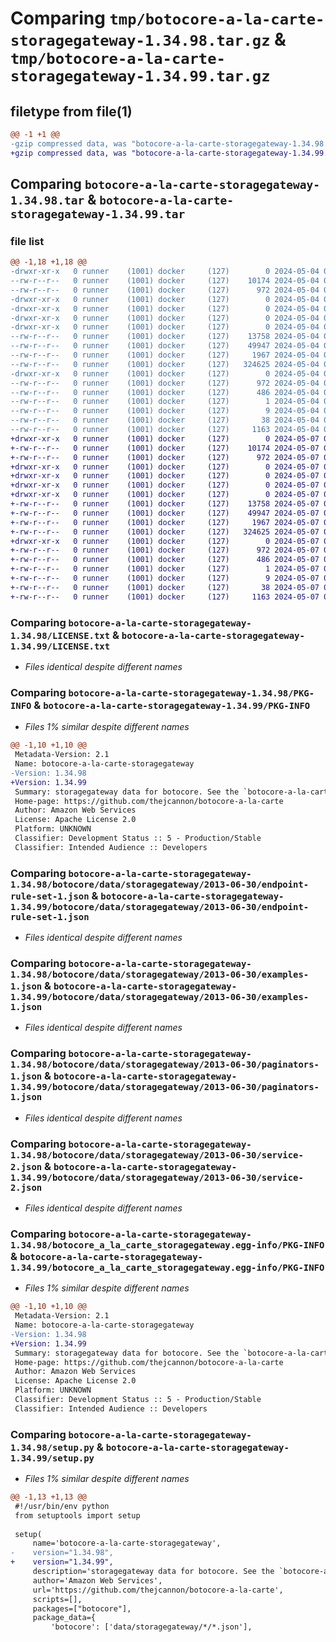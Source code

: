 # Comparing `tmp/botocore-a-la-carte-storagegateway-1.34.98.tar.gz` & `tmp/botocore-a-la-carte-storagegateway-1.34.99.tar.gz`

## filetype from file(1)

```diff
@@ -1 +1 @@
-gzip compressed data, was "botocore-a-la-carte-storagegateway-1.34.98.tar", last modified: Sat May  4 01:01:44 2024, max compression
+gzip compressed data, was "botocore-a-la-carte-storagegateway-1.34.99.tar", last modified: Tue May  7 01:02:46 2024, max compression
```

## Comparing `botocore-a-la-carte-storagegateway-1.34.98.tar` & `botocore-a-la-carte-storagegateway-1.34.99.tar`

### file list

```diff
@@ -1,18 +1,18 @@
-drwxr-xr-x   0 runner    (1001) docker     (127)        0 2024-05-04 01:01:44.610297 botocore-a-la-carte-storagegateway-1.34.98/
--rw-r--r--   0 runner    (1001) docker     (127)    10174 2024-05-04 01:01:44.000000 botocore-a-la-carte-storagegateway-1.34.98/LICENSE.txt
--rw-r--r--   0 runner    (1001) docker     (127)      972 2024-05-04 01:01:44.610297 botocore-a-la-carte-storagegateway-1.34.98/PKG-INFO
-drwxr-xr-x   0 runner    (1001) docker     (127)        0 2024-05-04 01:01:44.606296 botocore-a-la-carte-storagegateway-1.34.98/botocore/
-drwxr-xr-x   0 runner    (1001) docker     (127)        0 2024-05-04 01:01:44.606296 botocore-a-la-carte-storagegateway-1.34.98/botocore/data/
-drwxr-xr-x   0 runner    (1001) docker     (127)        0 2024-05-04 01:01:44.606296 botocore-a-la-carte-storagegateway-1.34.98/botocore/data/storagegateway/
-drwxr-xr-x   0 runner    (1001) docker     (127)        0 2024-05-04 01:01:44.606296 botocore-a-la-carte-storagegateway-1.34.98/botocore/data/storagegateway/2013-06-30/
--rw-r--r--   0 runner    (1001) docker     (127)    13758 2024-05-04 01:01:11.000000 botocore-a-la-carte-storagegateway-1.34.98/botocore/data/storagegateway/2013-06-30/endpoint-rule-set-1.json
--rw-r--r--   0 runner    (1001) docker     (127)    49947 2024-05-04 01:01:11.000000 botocore-a-la-carte-storagegateway-1.34.98/botocore/data/storagegateway/2013-06-30/examples-1.json
--rw-r--r--   0 runner    (1001) docker     (127)     1967 2024-05-04 01:01:11.000000 botocore-a-la-carte-storagegateway-1.34.98/botocore/data/storagegateway/2013-06-30/paginators-1.json
--rw-r--r--   0 runner    (1001) docker     (127)   324625 2024-05-04 01:01:11.000000 botocore-a-la-carte-storagegateway-1.34.98/botocore/data/storagegateway/2013-06-30/service-2.json
-drwxr-xr-x   0 runner    (1001) docker     (127)        0 2024-05-04 01:01:44.610297 botocore-a-la-carte-storagegateway-1.34.98/botocore_a_la_carte_storagegateway.egg-info/
--rw-r--r--   0 runner    (1001) docker     (127)      972 2024-05-04 01:01:44.000000 botocore-a-la-carte-storagegateway-1.34.98/botocore_a_la_carte_storagegateway.egg-info/PKG-INFO
--rw-r--r--   0 runner    (1001) docker     (127)      486 2024-05-04 01:01:44.000000 botocore-a-la-carte-storagegateway-1.34.98/botocore_a_la_carte_storagegateway.egg-info/SOURCES.txt
--rw-r--r--   0 runner    (1001) docker     (127)        1 2024-05-04 01:01:44.000000 botocore-a-la-carte-storagegateway-1.34.98/botocore_a_la_carte_storagegateway.egg-info/dependency_links.txt
--rw-r--r--   0 runner    (1001) docker     (127)        9 2024-05-04 01:01:44.000000 botocore-a-la-carte-storagegateway-1.34.98/botocore_a_la_carte_storagegateway.egg-info/top_level.txt
--rw-r--r--   0 runner    (1001) docker     (127)       38 2024-05-04 01:01:44.610297 botocore-a-la-carte-storagegateway-1.34.98/setup.cfg
--rw-r--r--   0 runner    (1001) docker     (127)     1163 2024-05-04 01:01:44.000000 botocore-a-la-carte-storagegateway-1.34.98/setup.py
+drwxr-xr-x   0 runner    (1001) docker     (127)        0 2024-05-07 01:02:46.680090 botocore-a-la-carte-storagegateway-1.34.99/
+-rw-r--r--   0 runner    (1001) docker     (127)    10174 2024-05-07 01:02:46.000000 botocore-a-la-carte-storagegateway-1.34.99/LICENSE.txt
+-rw-r--r--   0 runner    (1001) docker     (127)      972 2024-05-07 01:02:46.680090 botocore-a-la-carte-storagegateway-1.34.99/PKG-INFO
+drwxr-xr-x   0 runner    (1001) docker     (127)        0 2024-05-07 01:02:46.676090 botocore-a-la-carte-storagegateway-1.34.99/botocore/
+drwxr-xr-x   0 runner    (1001) docker     (127)        0 2024-05-07 01:02:46.676090 botocore-a-la-carte-storagegateway-1.34.99/botocore/data/
+drwxr-xr-x   0 runner    (1001) docker     (127)        0 2024-05-07 01:02:46.676090 botocore-a-la-carte-storagegateway-1.34.99/botocore/data/storagegateway/
+drwxr-xr-x   0 runner    (1001) docker     (127)        0 2024-05-07 01:02:46.676090 botocore-a-la-carte-storagegateway-1.34.99/botocore/data/storagegateway/2013-06-30/
+-rw-r--r--   0 runner    (1001) docker     (127)    13758 2024-05-07 01:02:11.000000 botocore-a-la-carte-storagegateway-1.34.99/botocore/data/storagegateway/2013-06-30/endpoint-rule-set-1.json
+-rw-r--r--   0 runner    (1001) docker     (127)    49947 2024-05-07 01:02:11.000000 botocore-a-la-carte-storagegateway-1.34.99/botocore/data/storagegateway/2013-06-30/examples-1.json
+-rw-r--r--   0 runner    (1001) docker     (127)     1967 2024-05-07 01:02:11.000000 botocore-a-la-carte-storagegateway-1.34.99/botocore/data/storagegateway/2013-06-30/paginators-1.json
+-rw-r--r--   0 runner    (1001) docker     (127)   324625 2024-05-07 01:02:11.000000 botocore-a-la-carte-storagegateway-1.34.99/botocore/data/storagegateway/2013-06-30/service-2.json
+drwxr-xr-x   0 runner    (1001) docker     (127)        0 2024-05-07 01:02:46.680090 botocore-a-la-carte-storagegateway-1.34.99/botocore_a_la_carte_storagegateway.egg-info/
+-rw-r--r--   0 runner    (1001) docker     (127)      972 2024-05-07 01:02:46.000000 botocore-a-la-carte-storagegateway-1.34.99/botocore_a_la_carte_storagegateway.egg-info/PKG-INFO
+-rw-r--r--   0 runner    (1001) docker     (127)      486 2024-05-07 01:02:46.000000 botocore-a-la-carte-storagegateway-1.34.99/botocore_a_la_carte_storagegateway.egg-info/SOURCES.txt
+-rw-r--r--   0 runner    (1001) docker     (127)        1 2024-05-07 01:02:46.000000 botocore-a-la-carte-storagegateway-1.34.99/botocore_a_la_carte_storagegateway.egg-info/dependency_links.txt
+-rw-r--r--   0 runner    (1001) docker     (127)        9 2024-05-07 01:02:46.000000 botocore-a-la-carte-storagegateway-1.34.99/botocore_a_la_carte_storagegateway.egg-info/top_level.txt
+-rw-r--r--   0 runner    (1001) docker     (127)       38 2024-05-07 01:02:46.680090 botocore-a-la-carte-storagegateway-1.34.99/setup.cfg
+-rw-r--r--   0 runner    (1001) docker     (127)     1163 2024-05-07 01:02:46.000000 botocore-a-la-carte-storagegateway-1.34.99/setup.py
```

### Comparing `botocore-a-la-carte-storagegateway-1.34.98/LICENSE.txt` & `botocore-a-la-carte-storagegateway-1.34.99/LICENSE.txt`

 * *Files identical despite different names*

### Comparing `botocore-a-la-carte-storagegateway-1.34.98/PKG-INFO` & `botocore-a-la-carte-storagegateway-1.34.99/PKG-INFO`

 * *Files 1% similar despite different names*

```diff
@@ -1,10 +1,10 @@
 Metadata-Version: 2.1
 Name: botocore-a-la-carte-storagegateway
-Version: 1.34.98
+Version: 1.34.99
 Summary: storagegateway data for botocore. See the `botocore-a-la-carte` package for more info.
 Home-page: https://github.com/thejcannon/botocore-a-la-carte
 Author: Amazon Web Services
 License: Apache License 2.0
 Platform: UNKNOWN
 Classifier: Development Status :: 5 - Production/Stable
 Classifier: Intended Audience :: Developers
```

### Comparing `botocore-a-la-carte-storagegateway-1.34.98/botocore/data/storagegateway/2013-06-30/endpoint-rule-set-1.json` & `botocore-a-la-carte-storagegateway-1.34.99/botocore/data/storagegateway/2013-06-30/endpoint-rule-set-1.json`

 * *Files identical despite different names*

### Comparing `botocore-a-la-carte-storagegateway-1.34.98/botocore/data/storagegateway/2013-06-30/examples-1.json` & `botocore-a-la-carte-storagegateway-1.34.99/botocore/data/storagegateway/2013-06-30/examples-1.json`

 * *Files identical despite different names*

### Comparing `botocore-a-la-carte-storagegateway-1.34.98/botocore/data/storagegateway/2013-06-30/paginators-1.json` & `botocore-a-la-carte-storagegateway-1.34.99/botocore/data/storagegateway/2013-06-30/paginators-1.json`

 * *Files identical despite different names*

### Comparing `botocore-a-la-carte-storagegateway-1.34.98/botocore/data/storagegateway/2013-06-30/service-2.json` & `botocore-a-la-carte-storagegateway-1.34.99/botocore/data/storagegateway/2013-06-30/service-2.json`

 * *Files identical despite different names*

### Comparing `botocore-a-la-carte-storagegateway-1.34.98/botocore_a_la_carte_storagegateway.egg-info/PKG-INFO` & `botocore-a-la-carte-storagegateway-1.34.99/botocore_a_la_carte_storagegateway.egg-info/PKG-INFO`

 * *Files 1% similar despite different names*

```diff
@@ -1,10 +1,10 @@
 Metadata-Version: 2.1
 Name: botocore-a-la-carte-storagegateway
-Version: 1.34.98
+Version: 1.34.99
 Summary: storagegateway data for botocore. See the `botocore-a-la-carte` package for more info.
 Home-page: https://github.com/thejcannon/botocore-a-la-carte
 Author: Amazon Web Services
 License: Apache License 2.0
 Platform: UNKNOWN
 Classifier: Development Status :: 5 - Production/Stable
 Classifier: Intended Audience :: Developers
```

### Comparing `botocore-a-la-carte-storagegateway-1.34.98/setup.py` & `botocore-a-la-carte-storagegateway-1.34.99/setup.py`

 * *Files 1% similar despite different names*

```diff
@@ -1,13 +1,13 @@
 #!/usr/bin/env python
 from setuptools import setup
 
 setup(
     name='botocore-a-la-carte-storagegateway',
-    version="1.34.98",
+    version="1.34.99",
     description='storagegateway data for botocore. See the `botocore-a-la-carte` package for more info.',
     author='Amazon Web Services',
     url='https://github.com/thejcannon/botocore-a-la-carte',
     scripts=[],
     packages=["botocore"],
     package_data={
         'botocore': ['data/storagegateway/*/*.json'],
```

